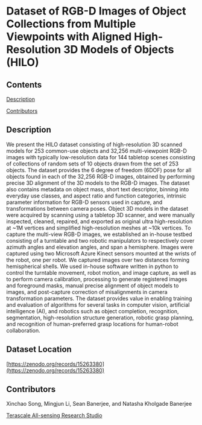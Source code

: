 # Dataset of RGB-D Images of Object Collections from Multiple Viewpoints with Aligned High-Resolution 3D Models of Objects (HILO)

## Contents

[Description](#description)

[Contributors](#contributors)

## Description

We present the HILO dataset consisting of high-resolution 3D scanned models for 253 common-use objects and 32,256 multi-viewpoint RGB-D images with typically low-resolution data for 144 tabletop scenes consisting of collections of random sets of 10 objects drawn from the set of 253 objects. The dataset provides the 6 degree of freedom (6DOF) pose for all objects found in each of the 32,256 RGB-D images, obtained by performing precise 3D alignment of the 3D models to the RGB-D images. The dataset also contains metadata on object mass, short text descriptor, binning into everyday use classes, and aspect ratio and function categories, intrinsic parameter information for RGB-D sensors used in capture, and transformations between camera poses. Object 3D models in the dataset were acquired by scanning using a tabletop 3D scanner, and were manually inspected, cleaned, repaired, and exported as original ultra high-resolution at ~1M vertices and simplified high-resolution meshes at ~10k vertices. To capture the multi-view RGB-D images, we established an in-house testbed consisting of a turntable and two robotic manipulators to respectively cover azimuth angles and elevation angles, and span a hemisphere. Images were captured using two Microsoft Azure Kinect sensors mounted at the wrists of the robot, one per robot. We captured images over two distances forming hemispherical shells. We used in-house software written in python to control the turntable movement, robot motion, and image capture, as well as to perform camera calibration, processing to generate registered images and foreground masks, manual precise alignment of object models to images, and post-capture correction of misalignments in camera transformation parameters. The dataset provides value in enabling training and evaluation of algorithms for several tasks in computer vision, artificial intelligence (AI), and robotics such as object completion, recognition, segmentation, high-resolution structure generation, robotic grasp planning, and recognition of human-preferred grasp locations for human-robot collaboration.   

## Dataset Location
[https://zenodo.org/records/15263380](https://zenodo.org/records/15263380)

## Contributors
Xinchao Song, Mingjun Li, Sean Banerjee, and Natasha Kholgade Banerjee

[Terascale All-sensing Research Studio](https://tars-home.github.io)
